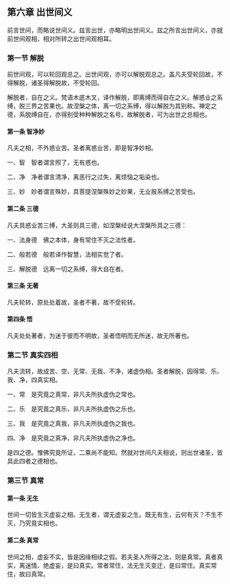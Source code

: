 ## 第六章 出世间义

前言世间，而略说世间义。兹言出世，亦略明出世间义。兹之所言出世间义，亦就前世间观相，相对所转之出世间观相耳。

### 第一节 解脱

前世间观，可以轮回观总之。出世间观，亦可以解脱观总之。盖凡夫受轮回故，不得解脱，诸圣得解脱故，不受轮回。

解脱者，自在之义。梵语木底木叉，译作解脱，即离缚而得自在之义。解惑业之系缚，脱三界之苦果也。故涅槃之体，离一切之系缚，得以解脱为其别称。禅定之德，系脱缚自在，亦得别受种种解脱之名号。故解脱者，可为出世之总相也。

#### 第一条 智净妙

凡夫之相，不外惑业苦。圣者离惑业苦，即是智净妙相。

一、智　智者谓言照了，无有惑也。

二、净　净者谓言清净，离恶行之过失，离烦恼之垢染也。

三、妙　妙者谓言殊妙，具菩提涅槃殊妙之妙果，无业报系缚之苦受也。

#### 第二条 三德

凡夫具惑业苦三缚，大圣则具三德，如涅槃经说大涅槃所具之三德：

一、法身德　佛之本体，身有常住不灭之法性者。

二、般若德　般若译作智慧，法相实觉了者。

三、解脱德　远离一切之系缚，得大自在者。

#### 第三条 无著

凡夫轮转，原处处着故，圣者不著，故不受轮转。

#### 第四条 悟

凡夫处处著者，为迷于彼而不明故，圣者悟明而无所迷，故无所著也。

### 第二节 真实四相

凡夫流转，故成苦、空、无常、无我、不净，诸虚伪相。圣者解脱，因得常、乐、我、净，四真实相。

一、常　是究竟之真常，非凡夫所执虚伪之常也。

二、乐　是究竟之真乐，非凡夫所执虚伪之乐也。

三、我　是究竟之真我，非凡夫所执虚伪之我也。

四、净　是究竟之真净，非凡夫所执虚伪之净也。

是四之德。惟佛究竟所证，二乘尚不能知。然就对世间凡夫相说，则出世诸圣，皆具此四者之德相也。

### 第三节 真常

#### 第一条 无生

世间一切皆生灭虚妄之相。无生者，谓无虚妄之生。既无有生，云何有灭？不生不灭，乃究竟实相也。

#### 第二条 真常

世间之相，虚妄不实，皆是因缘相续之假。若夫圣人所得之法，则是真常。真者真实，离迷情、绝虚妄，是曰真实。常者常住，法无生灭变迁，是曰常住。真实常住，故曰真常。
